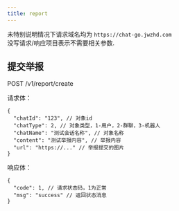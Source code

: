 ```yaml
---
title: report
---
```


未特别说明情况下请求域名均为 `https://chat-go.jwzhd.com`  
没写请求/响应项目表示不需要相关参数.  

## 提交举报

POST /v1/report/create

请求体：

```JSONC
{
  "chatId": "123", // 对象id
  "chatType": 2, // 对象类型，1-用户，2-群聊，3-机器人
  "chatName": "测试会话名称", // 对象名称
  "content": "测试举报内容", // 举报内容
  "url": "https://..." // 举报提交的图片
}
```

响应体：

```JSONC
{
  "code": 1, // 请求状态码，1为正常
  "msg": "success" // 返回状态消息
}
```
